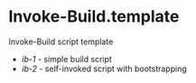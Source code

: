 # Invoke-Build.template
Invoke-Build script template

- *ib-1* - simple build script
- *ib-2* - self-invoked script with bootstrapping
